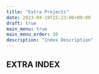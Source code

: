 ```yaml
---
title: "Extra Projects"
date: 2023-04-19T15:23:06+09:00
draft: true
main_menu: true
main_menu_order: 30
description: "Index Description"
---
```

## EXTRA INDEX
